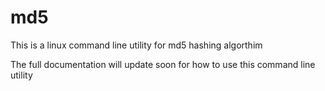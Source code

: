 # md5
This is a linux command line utility for md5 hashing algorthim

The full documentation will update soon for how to use this command line utility

